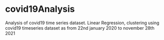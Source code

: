 # covid19Analysis
Analysis of covid19 time series dataset. Linear Regression, clustering 
using covid19 timeseries dataset as from 22nd january 2020 to november 28th 2021

